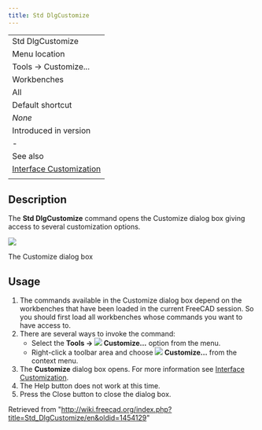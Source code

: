 ```yaml
---
title: Std DlgCustomize
---
```


|                                                                               |
| ----------------------------------------------------------------------------- |
| Std DlgCustomize                                                              |
| Menu location                                                                 |
| Tools → Customize...                                                          |
| Workbenches                                                                   |
| All                                                                           |
| Default shortcut                                                              |
| _None_                                                                        |
| Introduced in version                                                         |
| -                                                                             |
| See also                                                                      |
| [Interface Customization](/Interface_Customization "Interface Customization") |
|                                                                               |

## Description

The **Std DlgCustomize** command opens the Customize dialog box giving access to several customization options.

![](/images/Std_DlgCustomize_tab_Toolbars.png)

The Customize dialog box

## Usage

1. The commands available in the Customize dialog box depend on the workbenches that have been loaded in the current FreeCAD session. So you should first load all workbenches whose commands you want to have access to.
2. There are several ways to invoke the command:
   - Select the **Tools → ![](/images/Std_DlgCustomize.svg) Customize...** option from the menu.
   - Right-click a toolbar area and choose **![](/images/Std_DlgCustomize.svg) Customize...** from the context menu.
3. The **Customize** dialog box opens. For more information see [Interface Customization](/Interface_Customization#Options "Interface Customization").
4. The Help button does not work at this time.
5. Press the Close button to close the dialog box.

Retrieved from "<http://wiki.freecad.org/index.php?title=Std_DlgCustomize/en&oldid=1454129>"
